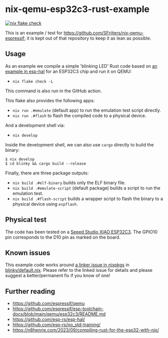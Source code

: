 # nix-qemu-esp32c3-rust-example

[![nix flake check](https://github.com/SFrijters/nix-qemu-esp32c3-rust-example/actions/workflows/nix-flake-check.yml/badge.svg)](https://github.com/SFrijters/nix-qemu-esp32c3-rust-example/actions/workflows/nix-flake-check.yml)

This is an example / test for https://github.com/SFrijters/nix-qemu-espressif; it is kept out of that repository to keep it as lean as possible.

## Usage

As an example we compile a simple 'blinking LED' Rust code based on [an example in esp-hal](https://github.com/esp-rs/esp-hal/blob/v0.18.0/examples/src/bin/blinky.rs) for an ESP32C3 chip and run it on QEMU:

* `nix flake check -L`

This command is also run in the GitHub action.

This flake also provides the following apps:

* `nix run .#emulate` (default app) to run the emulation test script directly.
* `nix run .#flash` to flash the compiled code to a physical device.

And a development shell via:

* `nix develop`

Inside the development shell, we can also use `cargo` directly to build the binary:

```console
$ nix develop
$ cd blinky && cargo build --release
```

Finally, there are three package outputs:

* `nix build .#elf-binary` builds only the ELF binary file.
* `nix build .#emulate-script` (default package) builds a script to run the emulation test.
* `nix build .#flash-script` builds a wrapper script to flash the binary to a physical device using `espflash`.

## Physical test

The code has been tested on a [Seeed Studio XIAO ESP32C3](https://wiki.seeedstudio.com/XIAO_ESP32C3_Getting_Started/). The GPIO10 pin corresponds to the D10 pin as marked on the board.

## Known issues

This example code works around [a linker issue in nixpkgs](https://github.com/NixOS/nixpkgs/issues/281527) in [blinky/default.nix](blinky/default.nix). Please refer to the linked issue for details and please suggest a better/permanent fix if you know of one!

## Further reading

* https://github.com/espressif/qemu
* https://github.com/espressif/esp-toolchain-docs/blob/main/qemu/esp32c3/README.md
* https://github.com/esp-rs/esp-hal/
* https://github.com/esp-rs/no_std-training/
* https://n8henrie.com/2023/09/compiling-rust-for-the-esp32-with-nix/
